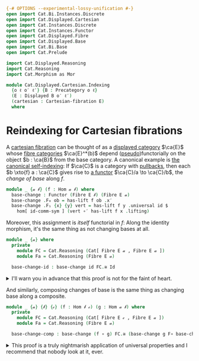 ```agda
{-# OPTIONS --experimental-lossy-unification #-}
open import Cat.Bi.Instances.Discrete
open import Cat.Displayed.Cartesian
open import Cat.Instances.Discrete
open import Cat.Instances.Functor
open import Cat.Displayed.Fibre
open import Cat.Displayed.Base
open import Cat.Bi.Base
open import Cat.Prelude

import Cat.Displayed.Reasoning
import Cat.Reasoning
import Cat.Morphism as Mor

module Cat.Displayed.Cartesian.Indexing
  {o ℓ o′ ℓ′} {B : Precategory o ℓ}
  (E : Displayed B o′ ℓ′)
  (cartesian : Cartesian-fibration E)
  where
```

<!--
```agda
open Cartesian-fibration cartesian
open Cat.Displayed.Reasoning E
open Cat.Reasoning B
open Cartesian-lift
open Displayed E
open Cartesian
open Functor
```
-->

# Reindexing for Cartesian fibrations

A [cartesian fibration] can be thought of as a [displayed category]
$\ca{E}$ whose [fibre categories] $\ca{E}^*(b)$ depend
([pseudo])functorially on the object $b : \ca{B}$ from the base
category. A canonical example is [the canonical self-indexing]: If
$\ca{C}$ is a category with [pullbacks], then each $b \xto{f} a :
\ca{C}$ gives rise to [a functor] $\ca{C}/a \to \ca{C}/b$, the _change
of base_ along $f$.

[cartesian fibration]: Cat.Displayed.Cartesian.html
[displayed category]: Cat.Displayed.Base.html
[fibre categories]: Cat.Displayed.Fibre.html
[pseudo]: Cat.Bi.Base.html#pseudofunctors
[the canonical self-indexing]: Cat.Displayed.Instances.Slice.html
[pullbacks]: Cat.Diagram.Pullback.html
[a functor]: Cat.Functor.Pullback.html

```agda
module _ {𝒶 𝒷} (f : Hom 𝒶 𝒷) where
  base-change : Functor (Fibre E 𝒷) (Fibre E 𝒶)
  base-change .F₀ ob = has-lift f ob .x′
  base-change .F₁ {x} {y} vert = has-lift f y .universal id $
    hom[ id-comm-sym ] (vert ∘′ has-lift f x .lifting)
```

<!--
```agda
  base-change .F-id {x} = sym $
    has-lift f x .unique id′ (
        sym (from-pathp (symP (idr′ _)))
      ∙ sym (ap hom[] (sym (from-pathp (symP (idl′ _))))
      ·· hom[]-∙ _ _ ·· reindex _ _))

  base-change .F-∘ {x} {y} {z} f′ g′ = sym $ has-lift f z .unique _
    (  pulll-indexr _ (has-lift f z .commutes _ _)
    ·· ap hom[] (
        whisker-l _ ∙ ap hom[] (
          sym (from-pathp (assoc′ _ _ _))
        ∙ ap hom[] (ap (f′ ∘′_) (has-lift f y .commutes _ _))))
    ·· hom[]-∙ _ _ ·· hom[]-∙ _ _
    ·· ap hom[] (
        whisker-r _
      ∙ ap hom[] (sym (from-pathp (symP (assoc′ _ _ _)))))
    ·· hom[]-∙ _ _ ·· hom[]-∙ _ _
    ·· reindex _ (ap (_∘ _) (idl id) ∙ id-comm-sym)
    ·· sym (hom[]-∙ _ _) ∙ ap hom[] (sym (whisker-l _)))
```
-->

Moreover, this assignment is _itself_ functorial in $f$: Along the
identity morphism, it's the same thing as not changing bases at all.

```agda
module _ {𝒶} where
  private
    module FC = Cat.Reasoning (Cat[ Fibre E 𝒶 , Fibre E 𝒶 ])
    module Fa = Cat.Reasoning (Fibre E 𝒶)

  base-change-id : base-change id FC.≅ Id
```

<details>
<summary> I'll warn you in advance that this proof is not for the faint
of heart. </summary>
```agda
  base-change-id = to-natural-iso mi where
    open make-natural-iso
    mi : make-natural-iso (base-change id) Id
    mi .eta x = has-lift id x .lifting
    mi .inv x = has-lift id x .universal _ (hom[ sym (idl id) ] id′)
    mi .eta∘inv x =
        ap hom[] (has-lift id x .commutes _ _)
      ·· hom[]-∙ _ _ ·· reindex _ _ ∙ transport-refl id′
    mi .inv∘eta x = sym $
        has-lift id x .unique Fa.id (sym (from-pathp (symP (idr′ _))))
      ∙ sym (has-lift id x .unique _ (pulll-indexr _ (has-lift id x .commutes _ _)
      ·· ap hom[] (whisker-l _
      ·· reindex _ (idl _ ∙ sym (idr _) ∙ ap (_∘ id) (sym (idr _)))
      ·· sym (hom[]-∙ _ _) ∙ ap hom[] (from-pathp (idl′ _)))
      ·· hom[]-∙ _ _ ∙ reindex _ _))
    mi .natural x y f = ap hom[] (sym (has-lift id y .commutes _ _) ∙ ap₂ _∘′_ refl
      (ap (has-lift id y .universal _) (sym (reindex _ refl ∙ transport-refl _))))
```
</details>

And similarly, composing changes of base is the same thing as changing
base along a composite.

```agda
module _ {𝒶} {𝒷} {𝒸} (f : Hom 𝒷 𝒸) (g : Hom 𝒶 𝒷) where
  private
    module FC = Cat.Reasoning (Cat[ Fibre E 𝒸 , Fibre E 𝒶 ])
    module Fa = Cat.Reasoning (Fibre E 𝒶)

  base-change-comp : base-change (f ∘ g) FC.≅ (base-change g F∘ base-change f)
```

<details>
<summary> This proof is a truly nightmarish application of universal
properties and I recommend that nobody look at it, ever. </summary>.

```agda
  base-change-comp = to-natural-iso mi where
    open make-natural-iso
    mi : make-natural-iso (base-change (f ∘ g)) (base-change g F∘ base-change f)
    mi .eta x = has-lift g _ .universal _ $
      has-lift f _ .universal _ $
        hom[ ap (f ∘_) (sym (idr g)) ] (has-lift (f ∘ g) x .lifting)
    mi .inv x = has-lift (f ∘ g) _ .universal _ $
      hom[ sym (idr _) ] (has-lift f _ .lifting ∘′ has-lift g _ .lifting)
    mi .eta∘inv x = sym $
        has-lift g _ .unique _ (sym (from-pathp (symP (idr′ _))))
      ∙ sym (has-lift g _ .unique _ (pulll-indexr _ (has-lift g _ .commutes _ _)
      ∙ has-lift f _ .unique _ (pulll-indexr _ (has-lift f _ .commutes _ _)
      ∙ ap hom[] (whisker-l _ ∙ ap hom[] (has-lift (f ∘ g) _ .commutes _ _))
      ∙ hom[]-∙ _ _ ∙ hom[]-∙ _ _) ∙ sym (has-lift f x .unique _
      (whisker-r _ ∙ reindex _ _))))
    mi .inv∘eta x = sym $
        has-lift (f ∘ g) _ .unique _ (sym (from-pathp (symP (idr′ _))))
      ∙ sym (has-lift (f ∘ g) _ .unique _ (pulll-indexr _
          (has-lift (f ∘ g) _ .commutes _ _)
      ∙ ap hom[] (whisker-l _ ∙ ap hom[] (sym (from-pathp (assoc′ _ _ _))
      ∙ ap hom[] (ap₂ _∘′_ refl (has-lift g _ .commutes _ _)
      ∙ has-lift f _ .commutes _ _)))
      ∙ hom[]-∙ _ _ ∙ hom[]-∙ _ _ ∙ hom[]-∙ _ _ ∙ reindex _ _))
    mi .natural x y f′ = ap hom[]
      (has-lift g (has-lift f y .x′) .unique _
        (sym (from-pathp (symP (assoc′ _ _ _ )))
        ·· ap hom[ sym (assoc _ _ _) ] (ap₂ _∘′_ (has-lift g _ .commutes id _) refl)
        ·· ap hom[ sym (assoc _ _ _) ] (whisker-l _)
        ·· hom[]-∙ _ _
        ·· ap hom[] (sym (from-pathp (assoc′ (F₁ (base-change f) f′)
          (has-lift g _ .lifting) (has-lift g _ .universal _ _)))
        ∙ ap hom[] (ap₂ _∘′_ refl (has-lift g _ .commutes _ _)))
        ∙ hom[]-∙ _ _ ∙ reindex _ (idl _ ∙ ap (g ∘_) (sym (idl id))))
      ) ∙ ap hom[]
      ( sym (has-lift g _ .unique _ (sym (from-pathp (symP (assoc′ _ _ _)))
      ∙ ap hom[ sym (assoc _ _ _) ] (ap₂ _∘′_ (has-lift g _ .commutes _ _) refl)
      ∙ sym (has-lift f y .unique _ (pulll-indexr _ (has-lift f y .commutes _ _)
        ∙ ap hom[] (whisker-l _ ∙ ap hom[] (sym (from-pathp (assoc′ _ _ _))
        ∙ ap hom[] (ap₂ _∘′_ refl (has-lift f x .commutes _ _))) ∙ hom[]-∙ _ _)
        ∙ hom[]-∙ _ _ ∙ ap hom[] (whisker-r _)
        ∙ reindex _ (idl _ ∙ ap (f ∘_) (ap (g ∘_) (sym (idl id)))))
        ∙ sym (has-lift f y .unique _ (pulll-indexr _ (has-lift f y .commutes _ _)
        ∙ ap hom[] (whisker-l  _) ∙ hom[]-∙ _ _
        ∙ ap hom[] (has-lift (f ∘ g) y .commutes _ _) ∙ hom[]-∙ _ _
        ∙ sym (hom[]-∙ _ _ ∙ reindex _ _)))))))
```
</details>
